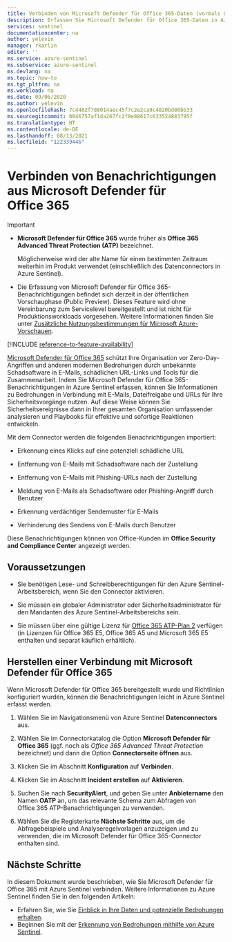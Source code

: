 ```yaml
---
title: Verbinden von Microsoft Defender für Office 365-Daten (vormals Office 365 ATP) mit Azure Sentinel | Microsoft-Dokumentation
description: Erfassen Sie Microsoft Defender für Office 365-Daten in Azure Sentinel, um Erkenntnisse zu gewinnen und Szenarien mit automatisierter Reaktion einzurichten.
services: sentinel
documentationcenter: na
author: yelevin
manager: rkarlin
editor: ''
ms.service: azure-sentinel
ms.subservice: azure-sentinel
ms.devlang: na
ms.topic: how-to
ms.tgt_pltfrm: na
ms.workload: na
ms.date: 09/06/2020
ms.author: yelevin
ms.openlocfilehash: 7c4482f788014aec45f7c2e2ca9c4820bd80bb33
ms.sourcegitcommit: 0046757af1da267fc2f0e88617c633524883795f
ms.translationtype: HT
ms.contentlocale: de-DE
ms.lasthandoff: 08/13/2021
ms.locfileid: "122339446"
---
```

# <a name="connect-alerts-from-microsoft-defender-for-office-365"></a>Verbinden von Benachrichtigungen aus Microsoft Defender für Office 365 

> [!IMPORTANT]
>
> - **Microsoft Defender für Office 365** wurde früher als **Office 365 Advanced Threat Protection (ATP)** bezeichnet.
>
>     Möglicherweise wird der alte Name für einen bestimmten Zeitraum weiterhin im Produkt verwendet (einschließlich des Datenconnectors in Azure Sentinel).
>
> - Die Erfassung von Microsoft Defender für Office 365-Benachrichtigungen befindet sich derzeit in der öffentlichen Vorschauphase (Public Preview). Dieses Feature wird ohne Vereinbarung zum Servicelevel bereitgestellt und ist nicht für Produktionsworkloads vorgesehen. Weitere Informationen finden Sie unter [Zusätzliche Nutzungsbestimmungen für Microsoft Azure-Vorschauen](https://azure.microsoft.com/support/legal/preview-supplemental-terms/).
 
[!INCLUDE [reference-to-feature-availability](includes/reference-to-feature-availability.md)]

[Microsoft Defender für Office 365](/office365/servicedescriptions/office-365-advanced-threat-protection-service-description) schützt Ihre Organisation vor Zero-Day-Angriffen und anderen modernen Bedrohungen durch unbekannte Schadsoftware in E-Mails, schädlichen URL-Links und Tools für die Zusammenarbeit. Indem Sie Microsoft Defender für Office 365-Benachrichtigungen in Azure Sentinel erfassen, können Sie Informationen zu Bedrohungen in Verbindung mit E-Mails, Dateifreigabe und URLs für Ihre Sicherheitsvorgänge nutzen. Auf diese Weise können Sie Sicherheitsereignisse dann in Ihrer gesamten Organisation umfassender analysieren und Playbooks für effektive und sofortige Reaktionen entwickeln.

Mit dem Connector werden die folgenden Benachrichtigungen importiert:

- Erkennung eines Klicks auf eine potenziell schädliche URL 

- Entfernung von E-Mails mit Schadsoftware nach der Zustellung

- Entfernung von E-Mails mit Phishing-URLs nach der Zustellung 

- Meldung von E-Mails als Schadsoftware oder Phishing-Angriff durch Benutzer 

- Erkennung verdächtiger Sendemuster für E-Mails 

- Verhinderung des Sendens von E-Mails durch Benutzer 

Diese Benachrichtigungen können von Office-Kunden im **Office Security and Compliance Center** angezeigt werden.

## <a name="prerequisites"></a>Voraussetzungen

- Sie benötigen Lese- und Schreibberechtigungen für den Azure Sentinel-Arbeitsbereich, wenn Sie den Connector aktivieren.

- Sie müssen ein globaler Administrator oder Sicherheitsadministrator für den Mandanten des Azure Sentinel-Arbeitsbereichs sein.

- Sie müssen über eine gültige Lizenz für [Office 365 ATP-Plan 2](/microsoft-365/security/office-365-security/office-365-atp#office-365-atp-plan-1-and-plan-2) verfügen (in Lizenzen für Office 365 E5, Office 365 A5 und Microsoft 365 E5 enthalten und separat käuflich erhältlich). 

## <a name="connect-to-microsoft-defender-for-office-365"></a>Herstellen einer Verbindung mit Microsoft Defender für Office 365

Wenn Microsoft Defender für Office 365 bereitgestellt wurde und Richtlinien konfiguriert wurden, können die Benachrichtigungen leicht in Azure Sentinel erfasst werden.

1. Wählen Sie im Navigationsmenü von Azure Sentinel **Datenconnectors** aus.

1. Wählen Sie im Connectorkatalog die Option **Microsoft Defender für Office 365** (ggf. noch als *Office 365 Advanced Threat Protection* bezeichnet) und dann die Option **Connectorseite öffnen** aus.

1. Klicken Sie im Abschnitt **Konfiguration** auf **Verbinden**. 

1. Klicken Sie im Abschnitt **Incident erstellen** auf **Aktivieren**.

1. Suchen Sie nach **SecurityAlert**, und geben Sie unter **Anbietername** den Namen **OATP** an, um das relevante Schema zum Abfragen von Office 365 ATP-Benachrichtigungen zu verwenden.

1. Wählen Sie die Registerkarte **Nächste Schritte** aus, um die Abfragebeispiele und Analyseregelvorlagen anzuzeigen und zu verwenden, die im Microsoft Defender für Office 365-Connector enthalten sind.

## <a name="next-steps"></a>Nächste Schritte

In diesem Dokument wurde beschrieben, wie Sie Microsoft Defender für Office 365 mit Azure Sentinel verbinden. Weitere Informationen zu Azure Sentinel finden Sie in den folgenden Artikeln:
- Erfahren Sie, wie Sie [Einblick in Ihre Daten und potenzielle Bedrohungen erhalten](get-visibility.md).
- Beginnen Sie mit der [Erkennung von Bedrohungen mithilfe von Azure Sentinel](./detect-threats-built-in.md).